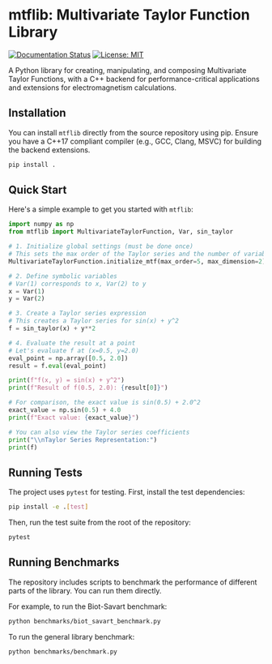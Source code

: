 # mtflib: Multivariate Taylor Function Library

[![Documentation Status](https://readthedocs.org/projects/mtflibrary/badge/?version=latest)](https://mtflibrary.readthedocs.io/en/latest/?badge=latest)
[![License: MIT](https://img.shields.io/badge/License-MIT-yellow.svg)](https://opensource.org/licenses/MIT)

A Python library for creating, manipulating, and composing Multivariate Taylor Functions, with a C++ backend for performance-critical applications and extensions for electromagnetism calculations.

## Installation

You can install `mtflib` directly from the source repository using pip. Ensure you have a C++17 compliant compiler (e.g., GCC, Clang, MSVC) for building the backend extensions.

```bash
pip install .
```

## Quick Start

Here's a simple example to get you started with `mtflib`:

```python
import numpy as np
from mtflib import MultivariateTaylorFunction, Var, sin_taylor

# 1. Initialize global settings (must be done once)
# This sets the max order of the Taylor series and the number of variables.
MultivariateTaylorFunction.initialize_mtf(max_order=5, max_dimension=2)

# 2. Define symbolic variables
# Var(1) corresponds to x, Var(2) to y
x = Var(1)
y = Var(2)

# 3. Create a Taylor series expression
# This creates a Taylor series for sin(x) + y^2
f = sin_taylor(x) + y**2

# 4. Evaluate the result at a point
# Let's evaluate f at (x=0.5, y=2.0)
eval_point = np.array([0.5, 2.0])
result = f.eval(eval_point)

print(f"f(x, y) = sin(x) + y^2")
print(f"Result of f(0.5, 2.0): {result[0]}")

# For comparison, the exact value is sin(0.5) + 2.0^2
exact_value = np.sin(0.5) + 4.0
print(f"Exact value: {exact_value}")

# You can also view the Taylor series coefficients
print("\\nTaylor Series Representation:")
print(f)
```

## Running Tests

The project uses `pytest` for testing. First, install the test dependencies:

```bash
pip install -e .[test]
```

Then, run the test suite from the root of the repository:

```bash
pytest
```

## Running Benchmarks

The repository includes scripts to benchmark the performance of different parts of the library. You can run them directly.

For example, to run the Biot-Savart benchmark:
```bash
python benchmarks/biot_savart_benchmark.py
```

To run the general library benchmark:
```bash
python benchmarks/benchmark.py
```